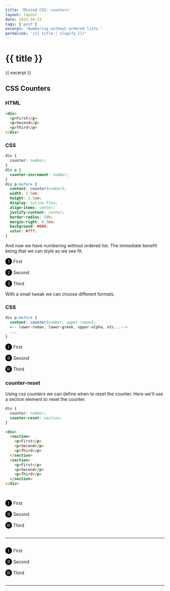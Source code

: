 ```yaml
---
title: 'Missed CSS: counters'
layout: layout
date: 2023-10-23
tags: ['post']
excerpt: 'Numbering without ordered lists.'
permalink: '/{{ title | slugify }}/'
---
```


<hgroup>
	<h1>{{ title }}</h1>
	<p>{{ excerpt }}</p>
</hgroup>

## CSS Counters

### HTML

```html
<div>
  <p>First</p>
  <p>Second</p>
  <p>Third</p>
</div>
```
### CSS

```css
div {
  counter: number;
}
div p {
  counter-increment: number;
}
div p:before {
  content: counter(number);
  width: 1.5em;
  height: 1.5em;
  display: inline-flex;
  align-items: center;
  justify-content: center;
  border-radius: 50%;
  margin-right: 0.3em;
  background: #000;
  color: #fff;
}
```

<style>
	div.a {
		counter: number;
	}

	div.a p {
		counter-increment: number;
	}

	div.a p:before {
		content: counter(number);
		width: 1.5em;
		height: 1.5em;
		display: inline-flex;
		align-items: center;
		justify-content: center;
		border-radius: 50%;
		margin-right: 0.3em;
		background: #000;
		color: #fff;

	}
</style>

And now we have numbering without ordered list.  The immediate benefit being that we can style as we see fit.

<div class="ui segment a">
  <p>First</p>
  <p>Second</p>
  <p>Third</p>
</div>

With a small tweak we can choose different formats.

### CSS

```css
div p:before {
  content: counter(number, upper-roman);
  <-- lower-roman, lower-greek, upper-alpha, etc...-->
  ...
}
```

<style>
	div.b {
		counter: numberB;
	}

	div.b p {
		counter-increment: numberB;
	}

	div.b p:before {
		content: counter(numberB, upper-roman);
		width: 1.5em;
		height: 1.5em;
		display: inline-flex;
		align-items: center;
		justify-content: center;
		border-radius: 50%;
		margin-right: 0.3em;
		background: #000;
		color: #fff;

	}
</style>

<div class="ui segment b">
  <p>First</p>
  <p>Second</p>
  <p>Third</p>
</div>

### counter-reset

Using css counters we can define when to reset the counter.  Here we'll use a section element to reset the counter. 

```css
div {
  counter: number;
  counter-reset: section;
}
```

```html
<div>
  <section>
    <p>First</p>
    <p>Second</p>
    <p>Third</p>
  </section>
  <section>
    <p>First</p>
    <p>Second</p>
    <p>Third</p>
  </section>
</div>
```

<style>
	div.c {
		counter: numberC;
		counter-reset: section;
	}

	div.c section {
		border-bottom: 1px solid #222;
		padding: 15px 0;
	}

	div.c p {
		counter-increment: numberC;
	}

	div.c p:before {
		content: counter(numberC, upper-roman);
		width: 1.5em;
		height: 1.5em;
		display: inline-flex;
		align-items: center;
		justify-content: center;
		border-radius: 50%;
		margin-right: 0.3em;
		background: #000;
		color: #fff;

	}
</style>

<div class="ui segment c">
	<section>
		<p>First</p>
		<p>Second</p>
		<p>Third</p>
	</section>
	<section>
		<p>First</p>
		<p>Second</p>
		<p>Third</p>
	</section>
</div>




